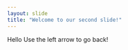```yaml
---
layout: slide 
title: "Welcome to our second slide!"
---
```

Hello 
Use the left arrow to go back! 
